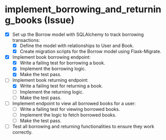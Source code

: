 # implement_borrowing_and_returning_books (Issue)

- [x] Set up the Borrow model with SQLAlchemy to track borrowing transactions:
  - [x] Define the model with relationships to User and Book.
  - [x] Create migration scripts for the Borrow model using Flask-Migrate.
- [x] Implement book borrowing endpoint:
  - [x] Write a failing test for borrowing a book.
  - [x] Implement the borrowing logic.
  - [x] Make the test pass.
- [ ] Implement book returning endpoint:
  - [x] Write a failing test for returning a book.
  - [ ] Implement the returning logic.
  - [ ] Make the test pass.
- [ ] Implement endpoint to view all borrowed books for a user:
  - [ ] Write a failing test for viewing borrowed books.
  - [ ] Implement the logic to fetch borrowed books.
  - [ ] Make the test pass.
- [ ] Test all borrowing and returning functionalities to ensure they work correctly.
